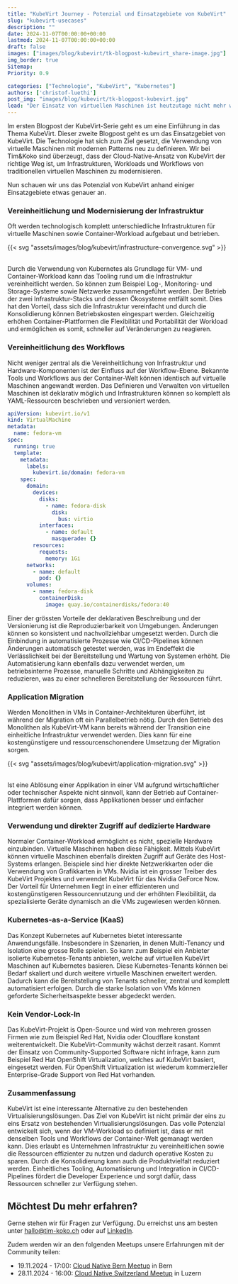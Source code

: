 ```yaml
---
title: "KubeVirt Journey - Potenzial und Einsatzgebiete von KubeVirt"
slug: "kubevirt-usecases"
description: ""
date: 2024-11-07T00:00:00+00:00
lastmod: 2024-11-07T00:00:00+00:00
draft: false
images: ["images/blog/kubevirt/tk-blogpost-kubevirt_share-image.jpg"]
img_border: true
Sitemap:
Priority: 0.9

categories: ["Technologie", "KubeVirt", "Kubernetes"]
authors: ['christof-luethi']
post_img: "images/blog/kubevirt/tk-blogpost-kubevirt.jpg"
lead: "Der Einsatz von virtuellen Maschinen ist heutzutage nicht mehr wegzudenken. Neben dem Ersatz von bestehenden Virtualisierungslösungen bietet KubeVirt das Potenzial um Infrastrukturen und Workflows zu modernisieren."
---
```


Im ersten Blogpost der KubeVirt-Serie geht es um eine Einführung in das Thema KubeVirt. Dieser zweite Blogpost geht es
um das Einsatzgebiet von KubeVirt. Die Technologie hat sich zum Ziel gesetzt, die Verwendung von virtuelle Maschinen
mit modernen Patterns neu zu definieren. Wir bei Tim&Koko sind überzeugt, dass der Cloud-Native-Ansatz von KubeVirt der
richtige Weg ist, um Infrastrukturen, Workloads und Workflows von traditionellen virtuellen Maschinen zu modernisieren.

Nun schauen wir uns das Potenzial von KubeVirt anhand einiger Einsatzgebiete etwas genauer an.

### Vereinheitlichung und Modernisierung der Infrastruktur

Oft werden technologisch komplett unterschiedliche Infrastrukturen für virtuelle Maschinen sowie Container-Workload
aufgebaut und betrieben.

{{< svg "assets/images/blog/kubevirt/infrastructure-convergence.svg" >}}
<br /><br />

Durch die Verwendung von Kubernetes als Grundlage für VM- und Container-Workload kann das Tooling rund um die Infrastruktur
vereinheitlicht werden. So können zum Beispiel Log-, Monitoring- und Storage-Systeme sowie Netzwerke zusammengeführt
werden. Der Betrieb der zwei Infrastruktur-Stacks und dessen Ökosysteme entfällt somit. Dies hat den Vorteil, dass sich
die Infrastruktur vereinfacht und durch die Konsolidierung können Betriebskosten eingespart werden. Gleichzeitig erhöhen
Container-Plattformen die Flexibilität und Portabilität der Workload und ermöglichen es somit, schneller auf Veränderungen
zu reagieren.

### Vereinheitlichung des Workflows

Nicht weniger zentral als die Vereinheitlichung von Infrastruktur und Hardware-Komponenten ist der Einfluss auf der
Workflow-Ebene. Bekannte Tools und Workflows aus der Container-Welt können identisch auf virtuelle Maschinen angewandt
werden. Das Definieren und Verwalten von virtuellen Maschinen ist deklarativ möglich und Infrastrukturen können so
komplett als YAML-Ressourcen beschrieben und versioniert werden.

```yaml
apiVersion: kubevirt.io/v1
kind: VirtualMachine
metadata:
  name: fedora-vm
spec:
  running: true
  template:
    metadata:
      labels:
        kubevirt.io/domain: fedora-vm
    spec:
      domain:
        devices:
          disks:
            - name: fedora-disk
              disk:
                bus: virtio
          interfaces:
            - name: default
              masquerade: {}
        resources:
          requests:
            memory: 1Gi
      networks:
        - name: default
          pod: {}
      volumes:
        - name: fedora-disk
          containerDisk:
            image: quay.io/containerdisks/fedora:40
```

Einer der grössten Vorteile der deklarativen Beschreibung und der Versionierung ist die Reproduzierbarkeit von Umgebungen.
Änderungen können so konsistent und nachvollziehbar umgesetzt werden. Durch die Einbindung in automatisierte Prozesse
wie CI/CD-Pipelines können Änderungen automatisch getestet werden, was im Endeffekt die Verlässlichkeit bei der
Bereitstellung und Wartung von Systemen erhöht. Die Automatisierung kann ebenfalls dazu verwendet werden, um
betriebsinterne Prozesse, manuelle Schritte und Abhängigkeiten zu reduzieren, was zu einer schnelleren Bereitstellung
der Ressourcen führt.

### Application Migration

Werden Monolithen in VMs in Container-Architekturen überführt, ist während der Migration oft ein
Parallelbetrieb nötig. Durch den Betrieb des Monolithen als KubeVirt-VM kann bereits während der Transition eine
einheitliche Infrastruktur verwendet werden. Dies kann für eine kostengünstigere und ressourcenschonendere Umsetzung
der Migration sorgen.

{{< svg "assets/images/blog/kubevirt/application-migration.svg" >}}
<br /><br />

Ist eine Ablösung einer Applikation in einer VM aufgrund wirtschaftlicher oder technischer Aspekte nicht sinnvoll, kann
der Betrieb auf Container-Plattformen dafür sorgen, dass Applikationen besser und einfacher integriert werden können.

### Verwendung und direkter Zugriff auf dedizierte Hardware

Normaler Container-Workload ermöglicht es nicht, spezielle Hardware einzubinden. Virtuelle Maschinen haben diese
Fähigkeit. Mittels KubeVirt können virtuelle Maschinen ebenfalls direkten Zugriff auf Geräte des Host-Systems erlangen.
Beispiele sind hier direkte Netzwerkkarten oder die Verwendung von Grafikkarten in VMs. Nvidia ist ein grosser Treiber
des KubeVirt Projektes und verwendet KubeVirt für das Nvidia GeForce Now. Der Vorteil für Unternehmen liegt in einer
effizienteren und kostengünstigeren Ressourcennutzung und der erhöhten Flexibilität, da spezialisierte Geräte dynamisch
an die VMs zugewiesen werden können.

### Kubernetes-as-a-Service (KaaS)

Das Konzept Kubernetes auf Kubernetes bietet interessante Anwendungsfälle. Insbesondere in Szenarien, in denen
Multi-Tenancy und Isolation eine grosse Rolle spielen. So kann zum Beispiel ein Anbieter isolierte Kubernetes-Tenants
anbieten, welche auf virtuellen KubeVirt Maschinen auf Kubernetes basieren. Diese Kubernetes-Tenants können bei Bedarf
skaliert und durch weitere virtuelle Maschinen erweitert werden. Dadurch kann die Bereitstellung von Tenants schneller, zentral
und komplett automatisiert erfolgen. Durch die starke Isolation von VMs können geforderte Sicherheitsaspekte besser abgedeckt
werden.

### Kein Vendor-Lock-In

Das KubeVirt-Projekt is Open-Source und wird von mehreren grossen Firmen wie zum Beispiel Red Hat, Nvidia oder
Cloudflare konstant weiterentwickelt. Die KubeVirt-Community wächst derzeit rasant. Kommt der Einsatz von
Community-Supported Software nicht infrage, kann zum Beispiel Red Hat OpenShift Virtualization, welches auf KubeVirt
basiert, eingesetzt werden. Für OpenShift Virtualization ist wiederum kommerzieller Enterprise-Grade Support von Red Hat
vorhanden.

### Zusammenfassung

KubeVirt ist eine interessante Alternative zu den bestehenden Virtualisierungslösungen. Das Ziel von KubeVirt ist nicht
primär der eins zu eins Ersatz von bestehenden Virtualisierungslösungen. Das volle Potenzial entwickelt sich, wenn der
VM-Workload so definiert ist, dass er mit denselben Tools und Workflows der Container-Welt gemanagt werden kann. Dies
erlaubt es Unternehmen Infrastruktur zu vereinheitlichen sowie die Ressourcen effizienter zu nutzen und dadurch operative
Kosten zu sparen. Durch die Konsolidierung kann auch die Produktvielfalt reduziert werden. Einheitliches Tooling,
Automatisierung und Integration in CI/CD-Pipelines fördert die Developer Experience und sorgt dafür, dass Ressourcen
schneller zur Verfügung stehen.

## Möchtest Du mehr erfahren?

Gerne stehen wir für Fragen zur Verfügung. Du erreichst uns am besten unter [hallo@tim-koko.ch](mailto:hallo@tim-koko.ch)&nbsp;oder auf [LinkedIn](https://www.linkedin.com/company/tim-koko).

Zudem werden wir an den folgenden Meetups unsere Erfahrungen mit der Community teilen:

- 19.11.2024 - 17:00: [Cloud Native Bern Meetup](https://www.meetup.com/cloudnativebern/events/299829917/) in Bern
- 28.11.2024 - 16:00: [Cloud Native Switzerland Meetup](https://www.meetup.com/cloud-native-computing-switzerland/events/302784454) in Luzern
